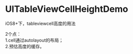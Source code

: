 # UITableViewCellHeightDemo
iOS8+下，tableviewcell高度的用法

2个点：   
1.cell通过autolayout的布局；   
2.预估高度的缓存。
